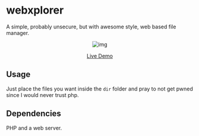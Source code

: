 # webxplorer
A simple, probably unsecure, but with awesome style, web based file manager.

<div align=center>

![img](https://u.teknik.io/7ySdl.png)

[Live Demo](https://ls.capuno.es/)

</div>

## Usage
Just place the files you want inside the `dir` folder and pray to not get pwned since I would never trust php.

## Dependencies
PHP and a web server.

